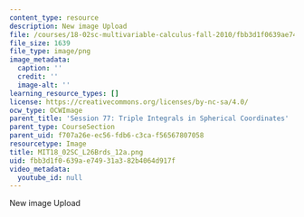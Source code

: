 ```yaml
---
content_type: resource
description: New image Upload
file: /courses/18-02sc-multivariable-calculus-fall-2010/fbb3d1f0639ae74931a382b4064d917f_MIT18_02SC_L26Brds_12a.png
file_size: 1639
file_type: image/png
image_metadata:
  caption: ''
  credit: ''
  image-alt: ''
learning_resource_types: []
license: https://creativecommons.org/licenses/by-nc-sa/4.0/
ocw_type: OCWImage
parent_title: 'Session 77: Triple Integrals in Spherical Coordinates'
parent_type: CourseSection
parent_uid: f707a26e-ec56-fdb6-c3ca-f56567807058
resourcetype: Image
title: MIT18_02SC_L26Brds_12a.png
uid: fbb3d1f0-639a-e749-31a3-82b4064d917f
video_metadata:
  youtube_id: null
---
```

New image Upload